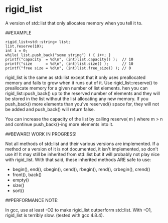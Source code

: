 # rigid_list
A version of std::list that only allocates memory when you tell it to.

##EXAMPLE

```
rigid_list<std::string> list;
list.reserve(10);
int i = 0;
while( list.push_back("some string") ) { i++; }
printf("capacity  = %d\n", (int)list.capacity() );  // 10
printf("size      = %d\n", (int)list.size() );      // 10
printf("free size = %d\n", (int)list.free_size() ); // 0
```

rigid_list is the same as std::list except that it only uses preallocated memory and fails to grow when it runs out of it.
Use rigid_list::reserve() to preallocate memory for a given number of list elements.
hen you can rigid_list::push_back() up to the reserved number of elements and they will be stored in the list
without the list allocating any new memory.
If you push_back() more elements than you've reserved() space for, they will not be added and push_back() will return false.

You can increase the capacity of the list by calling reserve( m ) where m > n and continue push_back()-ing more elements into it.

##BEWARE! WORK IN PROGRESS!

Not all methods of std::list and their various versions are implemented.
If a method or a version of it is not documented, it isn't implemented, so don't use it!
It may still be inherited from std::list but it will probably not play nice with rigid_list.
With that said, these inherited methods ARE safe to use:

- begin(), end(), cbegin(), cend(), rbegin(), rend(), crbegin(), crend()
- front(), back()
- empty()
- size()
- sort()

##PERFORMANCE NOTE:

In gcc, use at least -O2 to make rigid_list outperform std::list. With -O1, rigid_list is terribly slow. (tested with gcc 4.8.4).

